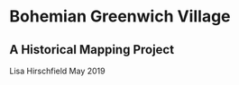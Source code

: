 <body><h1>Bohemian Greenwich Village</h1>
<h2>A Historical Mapping Project</h2>
<p>Lisa Hirschfield  May 2019</p>
<br/>
